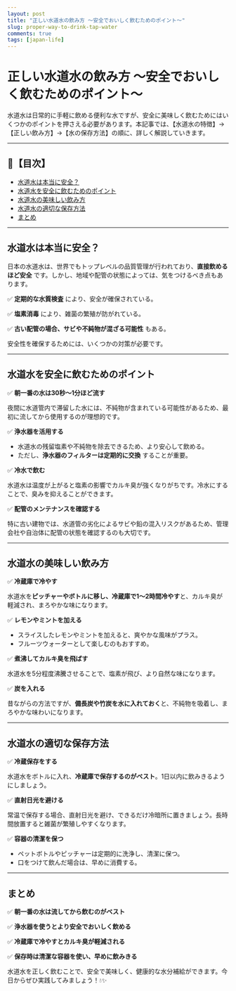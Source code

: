 ```yaml
---
layout: post
title: "正しい水道水の飲み方 ～安全でおいしく飲むためのポイント～"
slug: proper-way-to-drink-tap-water
comments: true
tags: [japan-life]
---
```


# 正しい水道水の飲み方 ～安全でおいしく飲むためのポイント～

水道水は日常的に手軽に飲める便利な水ですが、安全に美味しく飲むためにはいくつかのポイントを押さえる必要があります。本記事では、【水道水の特徴】→【正しい飲み方】→【水の保存方法】の順に、詳しく解説していきます。

---

## 📌【目次】

- [水道水は本当に安全？](#水道水は本当に安全)
- [水道水を安全に飲むためのポイント](#水道水を安全に飲むためのポイント)
- [水道水の美味しい飲み方](#水道水の美味しい飲み方)
- [水道水の適切な保存方法](#水道水の適切な保存方法)
- [まとめ](#まとめ)

---

## 水道水は本当に安全？

日本の水道水は、世界でもトップレベルの品質管理が行われており、**直接飲めるほど安全** です。しかし、地域や配管の状態によっては、気をつけるべき点もあります。

✅ **定期的な水質検査** により、安全が確保されている。

✅ **塩素消毒** により、雑菌の繁殖が防がれている。

✅ **古い配管の場合、サビや不純物が混ざる可能性** もある。

安全性を確保するためには、いくつかの対策が必要です。

---

## 水道水を安全に飲むためのポイント

✅ **朝一番の水は30秒〜1分ほど流す**

夜間に水道管内で滞留した水には、不純物が含まれている可能性があるため、最初に流してから使用するのが理想的です。

✅ **浄水器を活用する**

- 水道水の残留塩素や不純物を除去できるため、より安心して飲める。
- ただし、**浄水器のフィルターは定期的に交換** することが重要。

✅ **冷水で飲む**

水道水は温度が上がると塩素の影響でカルキ臭が強くなりがちです。冷水にすることで、臭みを抑えることができます。

✅ **配管のメンテナンスを確認する**

特に古い建物では、水道管の劣化によるサビや鉛の混入リスクがあるため、管理会社や自治体に配管の状態を確認するのも大切です。

---

## 水道水の美味しい飲み方

✅ **冷蔵庫で冷やす**

水道水を**ピッチャーやボトルに移し、冷蔵庫で1～2時間冷やす**と、カルキ臭が軽減され、まろやかな味になります。

✅ **レモンやミントを加える**

- スライスしたレモンやミントを加えると、爽やかな風味がプラス。
- フルーツウォーターとして楽しむのもおすすめ。

✅ **煮沸してカルキ臭を飛ばす**

水道水を5分程度沸騰させることで、塩素が飛び、より自然な味になります。

✅ **炭を入れる**

昔ながらの方法ですが、**備長炭や竹炭を水に入れておく**と、不純物を吸着し、まろやかな味わいになります。

---

## 水道水の適切な保存方法

✅ **冷蔵保存をする**

水道水をボトルに入れ、**冷蔵庫で保存するのがベスト**。1日以内に飲みきるようにしましょう。

✅ **直射日光を避ける**

常温で保存する場合、直射日光を避け、できるだけ冷暗所に置きましょう。長時間放置すると雑菌が繁殖しやすくなります。

✅ **容器の清潔を保つ**

- ペットボトルやピッチャーは定期的に洗浄し、清潔に保つ。
- 口をつけて飲んだ場合は、早めに消費する。

---

## まとめ

✅ **朝一番の水は流してから飲むのがベスト**

✅ **浄水器を使うとより安全でおいしく飲める**

✅ **冷蔵庫で冷やすとカルキ臭が軽減される**

✅ **保存時は清潔な容器を使い、早めに飲みきる**

水道水を正しく飲むことで、安全で美味しく、健康的な水分補給ができます。今日からぜひ実践してみましょう！💧✨

